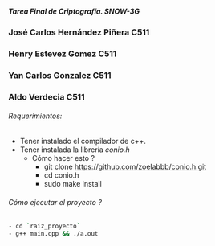 ##### Tarea Final de Criptografía. SNOW-3G

### José Carlos Hernández Piñera C511
### Henry Estevez Gomez C511
### Yan Carlos Gonzalez C511
### Aldo Verdecia C511



###### Requerimientos:

- Tener instalado el compilador de c++.
- Tener instalada la librería _conio.h_
  - Cómo hacer esto ?
    - git clone https://github.com/zoelabbb/conio.h.git
    - cd conio.h
    - sudo make install



###### Cómo ejecutar el proyecto ?

```bash
- cd `raiz_proyecto`
- g++ main.cpp && ./a.out
```

